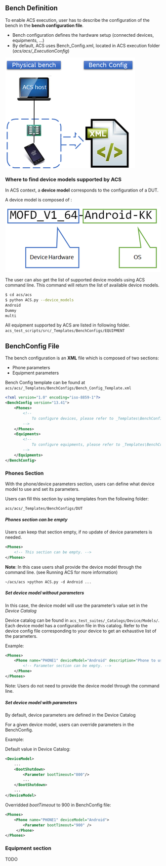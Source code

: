 ## Bench Definition

To enable ACS execution, user has to describe the configuration of the bench in the **bench configuration file**.

* Bench configuration defines the hardware setup (connected devices, equipments, ...)
* By default, ACS uses Bench_Config.xml, located in ACS execution folder (*acs/acs/_ExecutionConfig*)

![Bench Setup](img/bench_setup_overview.png)

### Where to find device models supported by ACS
In ACS context, a **device model** corresponds to the configuration of a DUT.

A device model is composed of :

![Bench device model](img/bench_setup_device_model.png)

The user can also get the list of supported device models using ACS command line. This command will return the list of available device models.

```bash
$ cd acs/acs
$ python ACS.py --device_models
Android
Dummy
multi
```

All equipment supported by ACS are listed in following folder.
`acs_test_scripts/src/_Templates/BenchConfigs/EQUIPMENT`

## BenchConfig File
The bench configuration is an **XML** file which is composed of two sections:

* Phone parameters
* Equipment parameters

Bench Config template can be found at `acs/acs/_Templates/BenchConfigs/Bench_Config_Template.xml`
```xml
<?xml version="1.0" encoding="iso-8859-1"?>
<BenchConfig version="13.41">
    <Phones>
        <!--
            To configure devices, please refer to _Templates\BenchConfigs\DUT folder ...
        -->
    </Phones>
    <Equipments>
        <!--
            To configure equipments, please refer to _Templates\BenchConfigs\EQUIPMENT\<EQUIPMENT_TYPE> folder(s) ...
        -->
    </Equipments>
</BenchConfig>
```

### Phones Section
With the phone/device parameters section, users can define what device model to use and set its parameters.

Users can fill this section by using templates from the following folder:
```
acs/acs/_Templates/BenchConfigs/DUT
```

##### Phones section can be empty

Users can keep that section empty, if no update of device parameters is needed.
```xml
<Phones>
    <!-- This section can be empty. -->
</Phones>
```
**Note**: In this case users shall provide the device model through the command line. (see Running ACS for more information)
```
~/acs/acs >python ACS.py -d Android ...
```
##### Set device model without parameters
In this case, the device model will use the parameter’s value set in the *Device Catalog*

Device catalog can be found in `acs_test_suites/_Catalogs/Device/Models/`.
Each device model has a configuration file in this catalog. Refer to the device config file corresponding to your device to get an exhaustive list of the parameters.

Example:
```xml
<Phones>
    <Phone name="PHONE1" deviceModel="Android" description="Phone to use during test campaign.">
        <!-- Parameter section can be empty. -->
    </Phone>
</Phones>
```
Note: Users do not need to provide the device model through the command line.

##### Set device model with parameters
By default, device parameters are defined in the Device Catalog

For a given device model, users can override parameters in the BenchConfig.

Example:

Default value in Device Catalog:
```xml
<DeviceModel>
    ...
    <BootShutdown>
        <Parameter bootTimeout="800"/>
        ...
    </BootShutdown>
    ...
</DeviceModel>
```
Overridded *bootTimeout* to 900 in BenchConfig file:
```xml
<Phones>
    <Phone name="PHONE1" deviceModel="Android">
        <Parameter bootTimeout="900" />
     </Phone>
</Phones>
```

### Equipment section
TODO
